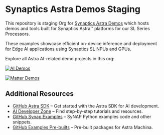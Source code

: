 # Synaptics Astra Demos Staging

This repository is staging Org for [Synaptics Astra Demos](https://github.com/synaptics-astra-demos) which hosts demos and tools built for Synaptics Astra™ platforms for our SL Series Processors.

These examples showcase efficient on-device inference and deployment for Edge AI applications using Synaptics SL NPUs and GPUs.

Explore all Astra AI-related demo projects in this org:

[![AI Demos](https://img.shields.io/badge/Browse-AI%20Demos-blue?logo=github)](https://github.com/orgs/synaptics-astra-demos/repositories?q=topic:ai)

[![Matter Demos](https://img.shields.io/badge/Browse-Matter%20Demos-green?logo=github)](https://github.com/orgs/synaptics-astra-demos/repositories?q=topic:matter)

## Additional Resources

- [GitHub Astra SDK](https://github.com/synaptics-astra) – Get started with the Astra SDK for AI development.
- [AI Developer Zone](https://developer.synaptics.com/) – Find step-by-step tutorials and resources.
- [GitHub Synap Examples](https://github.com/synaptics-synap/examples) – SyNAP Python examples code and other snippets.
- [GitHub Examples Pre-builts](https://github.com/synaptics-synap/examples-prebuilts) – Pre-built packages for Astra Machina.

  
